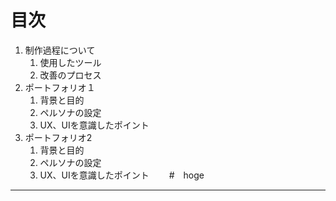 # 目次
1. 制作過程について
    1. 使用したツール
    1. 改善のプロセス
1. ポートフォリオ１
    1. 背景と目的
    1. ペルソナの設定
    1. UX、UIを意識したポイント    
1. ポートフォリオ2
    1. 背景と目的
    1. ペルソナの設定
    1. UX、UIを意識したポイント　　
#　hoge
***
